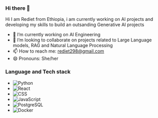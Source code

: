 ### Hi there 👋

Hi I am Rediet from Ethiopia, i am currently working on AI projects and developing my skills to build an outsanding Generative AI projects


- 🔭 I’m currently working on AI Engineering
- 👯 I’m looking to collaborate on projects related to Large Language models, RAG and Natural Language Processing
- 📫 How to reach me: [rediet298@gmail.com](mailto:rediet298@gmail.com)
- 😄 Pronouns: She/her
### Language and Tech stack
- ![Python](https://img.shields.io/badge/-Python-3776AB?style=flat-square&logo=python&logoColor=white)
- ![React](https://img.shields.io/badge/-React-61DAFB?style=flat-square&logo=react&logoColor=white)
- ![CSS](https://img.shields.io/badge/-CSS-1572B6?style=flat-square&logo=css3&logoColor=white)
- ![JavaScript](https://img.shields.io/badge/-JavaScript-F7DF1E?style=flat-square&logo=javascript&logoColor=black)
- ![PostgreSQL](https://img.shields.io/badge/-PostgreSQL-336791?style=flat-square&logo=postgresql&logoColor=white)
- ![Docker](https://img.shields.io/badge/-Docker-2496ED?style=flat-square&logo=docker&logoColor=white)




